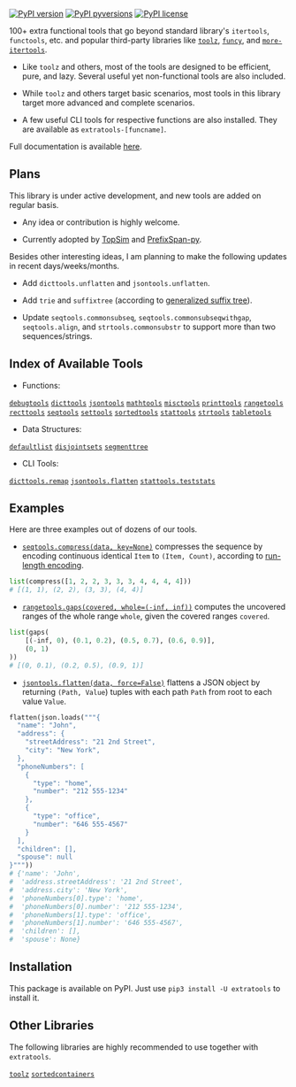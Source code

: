 [![PyPI version](https://img.shields.io/pypi/v/extratools.svg)](https://pypi.python.org/pypi/extratools/)
[![PyPI pyversions](https://img.shields.io/pypi/pyversions/extratools.svg)](https://pypi.python.org/pypi/extratools/)
[![PyPI license](https://img.shields.io/pypi/l/extratools.svg)](https://pypi.python.org/pypi/extratools/)

100+ extra functional tools that go beyond standard library's `itertools`, `functools`, etc. and popular third-party libraries like [`toolz`](https://github.com/pytoolz/toolz), [`funcy`](https://github.com/Suor/funcy), and [`more-itertools`](https://github.com/erikrose/more-itertools).

- Like `toolz` and others, most of the tools are designed to be efficient, pure, and lazy. Several useful yet non-functional tools are also included.

- While `toolz` and others target basic scenarios, most tools in this library target more advanced and complete scenarios.

- A few useful CLI tools for respective functions are also installed. They are available as `extratools-[funcname]`.

Full documentation is available [here](https://www.chuancong.site/extratools/).

## Plans

This library is under active development, and new tools are added on regular basis.

- Any idea or contribution is highly welcome.

- Currently adopted by [TopSim](https://github.com/chuanconggao/TopSim) and [PrefixSpan-py](https://github.com/chuanconggao/PrefixSpan-py).

Besides other interesting ideas, I am planning to make the following updates in recent days/weeks/months.

- Add `dicttools.unflatten` and `jsontools.unflatten`.

- Add `trie` and `suffixtree` (according to [generalized suffix tree](https://en.wikipedia.org/wiki/Generalized_suffix_tree)).

- Update `seqtools.commonsubseq`, `seqtools.commonsubseqwithgap`, `seqtools.align`, and `strtools.commonsubstr` to support more than two sequences/strings.

## Index of Available Tools

- Functions:

[`debugtools`](https://chuanconggao.github.io/extratools/functions/debugtools)
[`dicttools`](https://chuanconggao.github.io/extratools/functions/dicttools)
[`jsontools`](https://chuanconggao.github.io/extratools/functions/jsontools)
[`mathtools`](https://chuanconggao.github.io/extratools/functions/mathtools)
[`misctools`](https://chuanconggao.github.io/extratools/functions/misctools)
[`printtools`](https://chuanconggao.github.io/extratools/functions/printtools)
[`rangetools`](https://chuanconggao.github.io/extratools/functions/rangetools)
[`recttools`](https://chuanconggao.github.io/extratools/functions/recttools)
[`seqtools`](https://chuanconggao.github.io/extratools/functions/seqtools)
[`settools`](https://chuanconggao.github.io/extratools/functions/settools)
[`sortedtools`](https://chuanconggao.github.io/extratools/functions/sortedtools)
[`stattools`](https://chuanconggao.github.io/extratools/functions/stattools)
[`strtools`](https://chuanconggao.github.io/extratools/functions/strtools)
[`tabletools`](https://chuanconggao.github.io/extratools/functions/tabletools)

- Data Structures:

[`defaultlist`](https://chuanconggao.github.io/extratools/datastructures/defaultlist)
[`disjointsets`](https://chuanconggao.github.io/extratools/datastructures/disjointsets)
[`segmenttree`](https://chuanconggao.github.io/extratools/datastructures/segmenttree)

- CLI Tools:

[`dicttools.remap`](https://chuanconggao.github.io/extratools/cli)
[`jsontools.flatten`](https://chuanconggao.github.io/extratools/cli)
[`stattools.teststats`](https://chuanconggao.github.io/extratools/cli)

## Examples

Here are three examples out of dozens of our tools.

- [`seqtools.compress(data, key=None)`](https://chuanconggao.github.io/extratools/functions/seqtools/#compress) compresses the sequence by encoding continuous identical `Item` to `(Item, Count)`, according to [run-length encoding](https://en.wikipedia.org/wiki/Run-length_encoding).

``` python
list(compress([1, 2, 2, 3, 3, 3, 4, 4, 4, 4]))
# [(1, 1), (2, 2), (3, 3), (4, 4)]
```

- [`rangetools.gaps(covered, whole=(-inf, inf))`](https://chuanconggao.github.io/extratools/functions/rangetools/#gaps) computes the uncovered ranges of the whole range `whole`, given the covered ranges `covered`.

``` python
list(gaps(
    [(-inf, 0), (0.1, 0.2), (0.5, 0.7), (0.6, 0.9)],
    (0, 1)
))
# [(0, 0.1), (0.2, 0.5), (0.9, 1)]
```

- [`jsontools.flatten(data, force=False)`](https://chuanconggao.github.io/extratools/functions/jsontools/#json-flattenunflatten) flattens a JSON object by returning `(Path, Value`) tuples with each path `Path` from root to each value `Value`.

``` python
flatten(json.loads("""{
  "name": "John",
  "address": {
    "streetAddress": "21 2nd Street",
    "city": "New York",
  },
  "phoneNumbers": [
    {
      "type": "home",
      "number": "212 555-1234"
    },
    {
      "type": "office",
      "number": "646 555-4567"
    }
  ],
  "children": [],
  "spouse": null
}"""))
# {'name': 'John',
#  'address.streetAddress': '21 2nd Street',
#  'address.city': 'New York',
#  'phoneNumbers[0].type': 'home',
#  'phoneNumbers[0].number': '212 555-1234',
#  'phoneNumbers[1].type': 'office',
#  'phoneNumbers[1].number': '646 555-4567',
#  'children': [],
#  'spouse': None}
```

## Installation

This package is available on PyPI. Just use `pip3 install -U extratools` to install it.

## Other Libraries

The following libraries are highly recommended to use together with `extratools`.

[`toolz`](https://github.com/pytoolz/toolz)
[`sortedcontainers`](http://www.grantjenks.com/docs/sortedcontainers/index.html)
